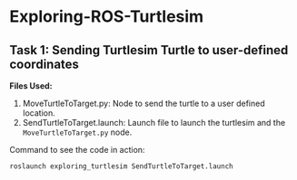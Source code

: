 # Exploring-ROS-Turtlesim

## **Task 1: Sending Turtlesim Turtle to user-defined coordinates**

**Files Used:**
1. MoveTurtleToTarget.py: Node to send the turtle to a user defined location.
2. SendTurtleToTarget.launch: Launch file to launch the turtlesim and the `MoveTurtleToTarget.py` node. 

Command to see the code in action:

```shell
roslaunch exploring_turtlesim SendTurtleToTarget.launch
```